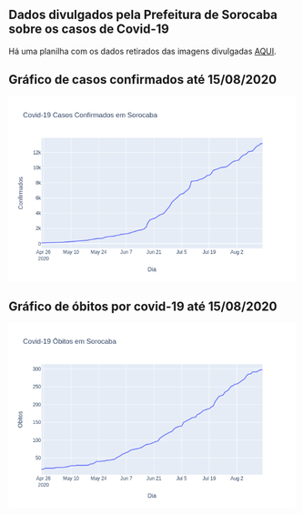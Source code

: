 ## Dados divulgados pela Prefeitura de Sorocaba sobre os casos de Covid-19
Há uma planilha com os dados retirados das imagens divulgadas [AQUI](https://github.com/lucas-koiti/covid19-sorocaba/blob/master/dados/planilha_csv/dados.csv).

## Gráfico de casos confirmados até 15/08/2020
<img src= "confirmados.png">

## Gráfico de óbitos por covid-19 até 15/08/2020
<img src= "obitos.png">

